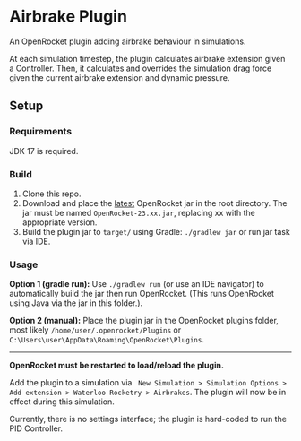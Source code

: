 # Airbrake Plugin
An OpenRocket plugin adding airbrake behaviour in simulations.

At each simulation timestep, the plugin calculates airbrake extension given a Controller. Then, it calculates and overrides the simulation drag force given the current airbrake extension and dynamic pressure.

## Setup
### Requirements
JDK 17 is required.

### Build
1. Clone this repo.
2. Download and place the [latest](https://github.com/openrocket/openrocket/tags) OpenRocket jar in the root directory. The jar must be named `OpenRocket-23.xx.jar`, replacing xx with the appropriate version.
3. Build the plugin jar to `target/` using Gradle: `./gradlew jar` or run jar task via IDE.

### Usage
**Option 1 (gradle run):** Use `./gradlew run` (or use an IDE navigator) to automatically build the jar then run OpenRocket. (This runs OpenRocket using Java via the jar in this folder.).

**Option 2 (manual):** Place the plugin jar in the OpenRocket plugins folder, most likely ```/home/user/.openrocket/Plugins``` or ```C:\Users\user\AppData\Roaming\OpenRocket\Plugins```.


---

**OpenRocket must be restarted to load/reload the plugin.**

Add the plugin to a simulation via ``` New Simulation > Simulation Options > Add extension > Waterloo Rocketry > Airbrakes```. The plugin will now be in effect during this simulation.

Currently, there is no settings interface; the plugin is hard-coded to run the PID Controller.
